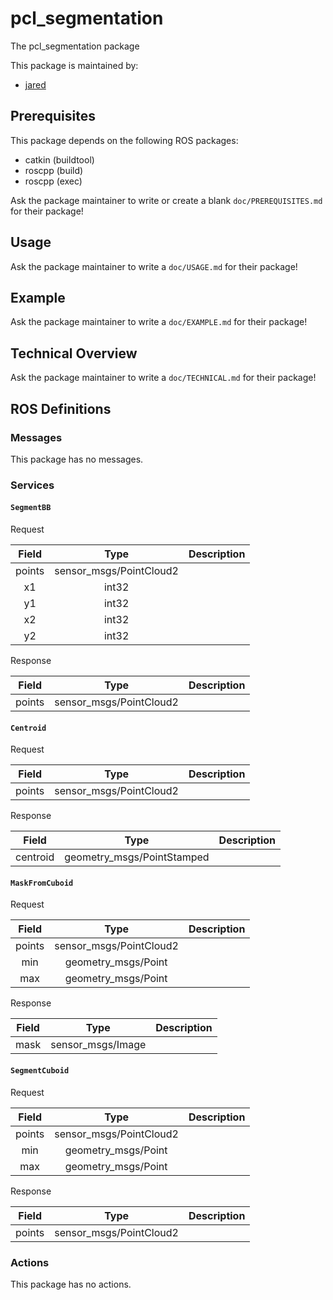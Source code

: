 # pcl_segmentation

The pcl_segmentation package

This package is maintained by:
- [jared](jared@todo.todo)

## Prerequisites

This package depends on the following ROS packages:
- catkin (buildtool)
- roscpp (build)
- roscpp (exec)

Ask the package maintainer to write or create a blank `doc/PREREQUISITES.md` for their package!

## Usage

Ask the package maintainer to write a `doc/USAGE.md` for their package!

## Example

Ask the package maintainer to write a `doc/EXAMPLE.md` for their package!

## Technical Overview

Ask the package maintainer to write a `doc/TECHNICAL.md` for their package!

## ROS Definitions

### Messages

This package has no messages.

### Services

#### `SegmentBB`

Request

| Field | Type | Description |
|:-:|:-:|---|
| points | sensor_msgs/PointCloud2 |  |
| x1 | int32 |  |
| y1 | int32 |  |
| x2 | int32 |  |
| y2 | int32 |  |

Response

| Field | Type | Description |
|:-:|:-:|---|
| points | sensor_msgs/PointCloud2 |  |

#### `Centroid`

Request

| Field | Type | Description |
|:-:|:-:|---|
| points | sensor_msgs/PointCloud2 |  |

Response

| Field | Type | Description |
|:-:|:-:|---|
| centroid | geometry_msgs/PointStamped |  |

#### `MaskFromCuboid`

Request

| Field | Type | Description |
|:-:|:-:|---|
| points | sensor_msgs/PointCloud2 |  |
| min | geometry_msgs/Point |  |
| max | geometry_msgs/Point |  |

Response

| Field | Type | Description |
|:-:|:-:|---|
| mask | sensor_msgs/Image |  |

#### `SegmentCuboid`

Request

| Field | Type | Description |
|:-:|:-:|---|
| points | sensor_msgs/PointCloud2 |  |
| min | geometry_msgs/Point |  |
| max | geometry_msgs/Point |  |

Response

| Field | Type | Description |
|:-:|:-:|---|
| points | sensor_msgs/PointCloud2 |  |


### Actions

This package has no actions.
